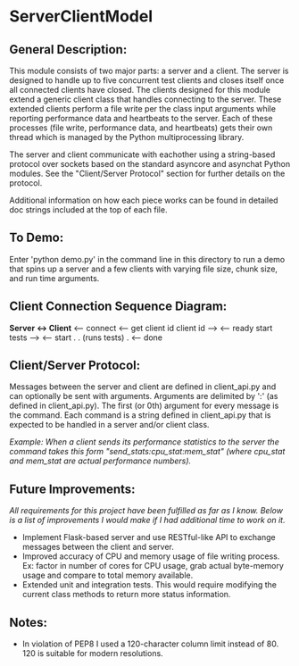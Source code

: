 # ServerClientModel

## General Description:
This module consists of two major parts: a server and a client. The server is designed to handle up to five concurrent test clients and closes itself once all connected clients have closed. The clients designed for this module extend a generic client class that handles connecting to the server. These extended clients perform a file write per the class input arguments while reporting performance data and heartbeats to the server. Each of these processes (file write, performance data, and heartbeats) gets their own thread which is managed by the Python multiprocessing library.

The server and client communicate with eachother using a string-based protocol over sockets based on the standard asyncore and asynchat Python modules. See the "Client/Server Protocol" section for further details on the protocol. 

Additional information on how each piece works can be found in detailed doc strings included at the top of each file.

## To Demo:
Enter 'python demo.py' in the command line in this directory to run a demo that spins up a server and a few clients with varying file size, chunk size, and run time arguments.

## Client Connection Sequence Diagram:
__Server      <->      Client__
            <-- connect
            <-- get client id
client id   -->
            <-- ready
start tests -->
            <-- start
             .
             .  (runs tests)
             .
            <-- done

## Client/Server Protocol:
Messages between the server and client are defined in client_api.py and can optionally be sent with arguments. Arguments are delimited by ':' (as defined in client_api.py). The first (or 0th) argument for every message is the command. Each command is a string defined in client_api.py that is expected to be handled in a server and/or client class.

_Example: When a client sends its performance statistics to the server the command takes this form "send_stats:cpu_stat:mem_stat" (where cpu_stat and mem_stat are actual performance numbers)._

## Future Improvements:
_All requirements for this project have been fulfilled as far as I know. Below is a list of improvements I would make if I had additional time to work on it._
* Implement Flask-based server and use RESTful-like API to exchange messages between the client and server.
* Improved accuracy of CPU and memory usage of file writing process. Ex: factor in number of cores for CPU usage, grab actual byte-memory usage and compare to total memory available.
* Extended unit and integration tests. This would require modifying the current class methods to return more status information.

## Notes:
* In violation of PEP8 I used a 120-character column limit instead of 80. 120 is suitable for modern resolutions.
